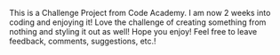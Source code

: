 This is a Challenge Project from Code Academy. I am now 2 weeks into coding and enjoying it! Love the challenge of creating something from nothing and styling it out as well! Hope you enjoy! Feel free to leave feedback, comments, suggestions, etc.!
